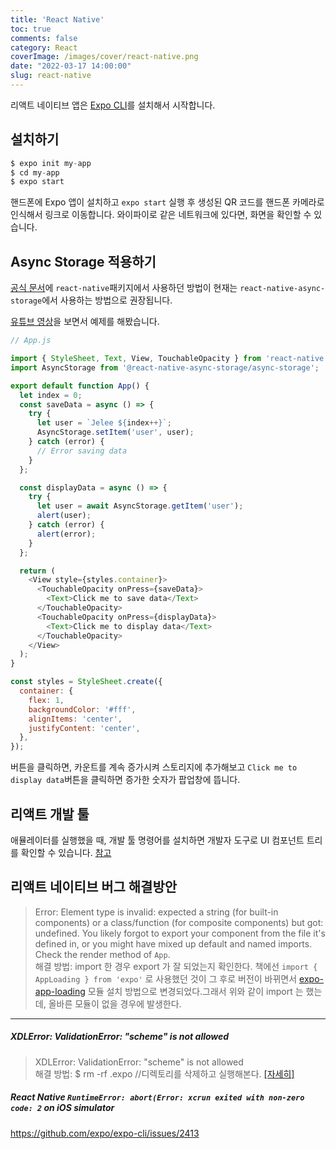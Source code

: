 ```yaml
---
title: 'React Native'
toc: true
comments: false
category: React
coverImage: /images/cover/react-native.png
date: "2022-03-17 14:00:00"
slug: react-native
---
```


리액트 네이티브 앱은 [Expo CLI](https://docs.expo.dev/get-started/create-a-new-app)를 설치해서 시작합니다. 

<!-- more -->
## 설치하기

```js
$ expo init my-app
$ cd my-app
$ expo start
```

핸드폰에 Expo 앱이 설치하고 `expo start` 실행 후 생성된 QR 코드를 핸드폰 카메라로 인식해서 링크로 이동합니다. 
와이파이로 같은 네트워크에 있다면, 화면을 확인할 수 있습니다. 

## Async Storage 적용하기

[공식 문서](https://reactnative.dev/docs/asyncstorage)에 `react-native`패키지에서 사용하던 방법이 현재는 `react-native-async-storage`에서 사용하는 방법으로 권장됩니다. 

[유튜브 영상](https://www.youtube.com/watch?v=aCe0h50hyCc)을 보면서 예제를 해봤습니다.

```js
// App.js

import { StyleSheet, Text, View, TouchableOpacity } from 'react-native';
import AsyncStorage from '@react-native-async-storage/async-storage';

export default function App() {
  let index = 0;
  const saveData = async () => {
    try {
      let user = `Jelee ${index++}`;
      AsyncStorage.setItem('user', user);
    } catch (error) {
      // Error saving data
    }
  };

  const displayData = async () => {
    try {
      let user = await AsyncStorage.getItem('user');
      alert(user);
    } catch (error) {
      alert(error);
    }
  };

  return (
    <View style={styles.container}>
      <TouchableOpacity onPress={saveData}>
        <Text>Click me to save data</Text>
      </TouchableOpacity>
      <TouchableOpacity onPress={displayData}>
        <Text>Click me to display data</Text>
      </TouchableOpacity>
    </View>
  );
}

const styles = StyleSheet.create({
  container: {
    flex: 1,
    backgroundColor: '#fff',
    alignItems: 'center',
    justifyContent: 'center',
  },
});
```
버튼을 클릭하면, 카운트를 계속 증가시켜 스토리지에 추가해보고 `Click me to display data`버튼을 클릭하면 증가한 숫자가 팝업창에 뜹니다.

## 리액트 개발 툴
애뮬레이터를 실행했을 때, 개발 툴 명령어를 설치하면 개발자 도구로 UI 컴포넌트 트리를 확인할 수 있습니다. 
[참고](https://jeffgukang.github.io/react-native-tutorial/docs/basic-tutorial/basic-functions/02-debugging/debugging-kr.html)

## 리액트 네이티브 버그 해결방안 

> Error: Element type is invalid: expected a string (for built-in components) or a class/function (for composite components) but got: undefined. You likely forgot to export your component from the file it's defined in, or you might have mixed up default and named imports. <br/>
> Check the render method of `App`. <br/>
> 해결 방법:
> import 한 경우 export 가 잘 되었는지 확인한다. 책에선 `import { AppLoading } from 'expo'` 로 사용했던 것이 그 후로 버전이 바뀌면서 [expo-app-loading](https://docs.expo.dev/versions/latest/sdk/app-loading/) 모듈 설치 방법으로 변경되었다.그래서 위와 같이 import 는 했는데, 올바른 모듈이 없을 경우에 발생한다.

----
##### XDLError: ValidationError: "scheme" is not allowed

> XDLError: ValidationError: "scheme" is not allowed <br/>
> 해결 방법: 
> $ rm -rf .expo  //디렉토리를 삭제하고 실행해본다. [[자세히]](https://github.com/expo/expo-cli/issues/2951)


##### React Native `RuntimeError: abort(Error: xcrun exited with non-zero code: 2` on iOS simulator

https://github.com/expo/expo-cli/issues/2413